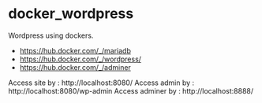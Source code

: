 # docker_wordpress
Wordpress using dockers.

* https://hub.docker.com/_/mariadb
* https://hub.docker.com/_/wordpress/
* https://hub.docker.com/_/adminer

Access site by    : http://localhost:8080/
Access admin by   : http://localhost:8080/wp-admin
Access adminer by : http://localhost:8888/

